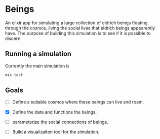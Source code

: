 # Beings

An elixir app for simulating a large collection of eldrich beings floating through the cosmos, living the social
lives that eldrich beings appearently have. The purpose of building this simulation is to see if it is possible
to discern

## Running a simulation 

Currently the main simulation is 

``` bash
mix test
```

## Goals 

- [ ] Define a suitable cosmos where these beings can live and roam.
- [x] Define the data and functions the beings. 
- [ ] parameterize the social connections of beings.
- [ ] Build a visualizaiton tool for the simulation.

